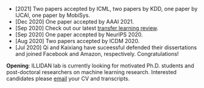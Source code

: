 - [2021] Two papers accepted by ICML, two papers by KDD, one paper by IJCAI, one paper by MobiSys.
- [Dec 2020] One paper accepted by AAAI 2021.
- [Sep 2020] Check out our latest <a href="https://arxiv.org/abs/2009.07888" target="_blank">transfer learning review</a>.
- [Sep 2020] One paper accepted by NeurIPS 2020. 
- [Aug 2020] Two papers accepted by ICDM 2020.
- [Jul 2020] Qi and Kaixiang have suceessful defended their dissertations and joined Facebook and Amazon, respectively. Congratulations! 

**Opening**: ILLIDAN lab is currently looking for motivated Ph.D. students and post-doctoral researchers on machine learning research. Interested candidates please [email](mailto:jiayuz@msu.edu) your CV and transcripts.
